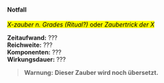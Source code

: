 #### Notfall
<!-- markdownlint-disable link-image-reference-definitions -->
<!-- spell-checker:words added amount avoids casting concentration damage different duration emphasis ends english false formula hour halves hours kommagetrennt mechanics minutes reaction ritual same saving school somatic special spell throw true wording wotc -->
<!-- spell-checker:words contingency -->
[_metadata_:spell_name]:- "Notfall"
[_metadata_:spell_name_english]:- "Contingency"
[_metadata_:spell_school]:- "???"
[_metadata_:spell_level]:- "???"
[_metadata_:casting_time_amount]:- "???"
<!-- "action", "bonus action", "reaction", "minute", "minutes", "hour", "hours" -->
[_metadata_:casting_time_unit]:- "???"
[_metadata_:casting_time_reaction_trigger]:- "???"
<!-- "true" oder "false" -->
[_metadata_:ritual]:- "false"
[_metadata_:range]:- "???"
[_metadata_:target]:- "???"
<!-- "true" oder "false" -->
[_metadata_:components_verbal]:- "???"
<!-- "true" oder "false" -->
[_metadata_:components_somatic]:- "???"
<!-- "true" oder "false" -->
[_metadata_:components_material]:- "???"
[_metadata_:components_material_description]:- "???"
[_metadata_:components_material_cost]:- "???"
<!-- "true" oder "false" -->
[_metadata_:concentration]:- "???"
[_metadata_:duration]:- "???"
[_metadata_:saving_throw]:- "???"
<!-- "halves_damage", "avoids_effect", "ends_effect", "special"; falls mehrere wahr sind, kommagetrennt einfügen -->
[_metadata_:saving_throw_success]:- "???"
[_metadata_:damage_formula]:- "???d???"
[_metadata_:damage_type]:- "???"
<!-- "mechanics_same_wording_same", "mechanics_same_wording_different", "mechanics_different_wording_different" oder "added" -->
[_metadata_:compared_to_wotc_srd_5.1]:- "???"
<!-- "mechanics_same_wording_different", "mechanics_different_wording_different" oder "added" -->
[_metadata_:compared_to_a5e_srd]:- "???"
<!-- markdownlint-disable-next-line no-emphasis-as-heading -->
<mark>_X-zauber n. Grades (Ritual?)_ oder _Zaubertrick der X_</mark>

**Zeitaufwand:** ??? \
**Reichweite:** ??? \
**Komponenten:** ??? \
**Wirkungsdauer:** ???

> **Warnung:**
> **Dieser Zauber wird noch übersetzt.**
